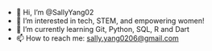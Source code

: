 - 👋 Hi, I’m @SallyYang02
- 👀 I’m interested in tech, STEM, and empowering women!
- 🌱 I’m currently learning Git, Python, SQL, R and Dart
- 📫 How to reach me: sally.yang0206@gmail.com
<!---
SallyYang02/SallyYang02 is a ✨ special ✨ repository because its `README.md` (this file) appears on your GitHub profile.
You can click the Preview link to take a look at your changes.
--->
